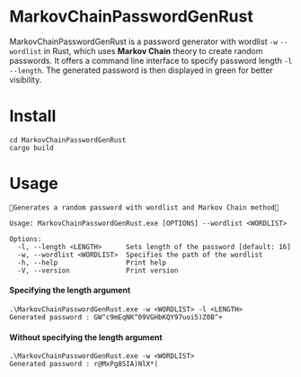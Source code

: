 # MarkovChainPasswordGenRust
MarkovChainPasswordGenRust is a password generator with wordlist `-w` `--wordlist` in Rust, which uses **Markov Chain** theory to create random passwords. It offers a command line interface to specify password length `-l` `--length`. The generated password is then displayed in green for better visibility.

# Install
```
cd MarkovChainPasswordGenRust
cargo build
```

# Usage
```
🔢Generates a random password with wordlist and Markov Chain method🔢

Usage: MarkovChainPasswordGenRust.exe [OPTIONS] --wordlist <WORDLIST>

Options:
  -l, --length <LENGTH>      Sets length of the password [default: 16]
  -w, --wordlist <WORDLIST>  Specifies the path of the wordlist
  -h, --help                 Print help
  -V, --version              Print version
```

#### Specifying the length argument
```
.\MarkovChainPasswordGenRust.exe -w <WORDLIST> -l <LENGTH>
Generated password : GW^c9mEqNK^09VGHbKQY97uoi5)Z0B^+
```

#### Without specifying the length argument
```
.\MarkovChainPasswordGenRust.exe -w <WORDLIST>
Generated password : r@MxPg8SIA)NlX*(
```
